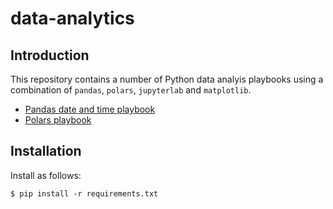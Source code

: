 # data-analytics

## Introduction
This repository contains a number of Python data analyis playbooks using a combination of `pandas`, `polars`, `jupyterlab` and `matplotlib`.
* [Pandas date and time playbook](https://github.com/malminhas/data-analytics/blob/main/pandas-dates-and-times-playbook.ipynb)
* [Polars playbook](https://github.com/malminhas/data-analytics/blob/main/polars-playbook.ipynb)
 
## Installation
Install as follows:

`$ pip install -r requirements.txt`

